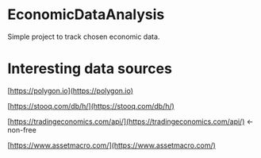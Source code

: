 # EconomicDataAnalysis
Simple project to track chosen economic data.





# Interesting data sources

[https://polygon.io](https://polygon.io)

[https://stooq.com/db/h/](https://stooq.com/db/h/)

[https://tradingeconomics.com/api/](https://tradingeconomics.com/api/)    <- non-free

[https://www.assetmacro.com/](https://www.assetmacro.com/)
